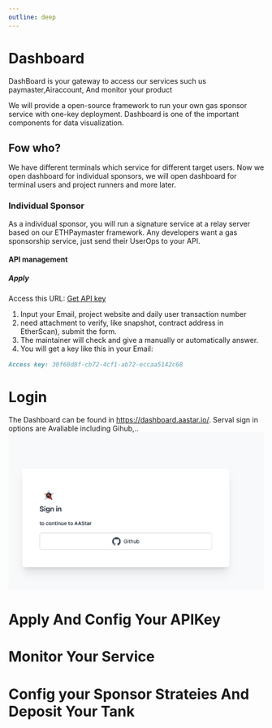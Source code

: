 ```yaml
---
outline: deep
---
```




# Dashboard
DashBoard is your gateway to access our services such us paymaster,Airaccount, And monitor your product


We will provide a open-source framework to run your own gas sponsor service with one-key deployment.
Dashboard is one of the important components for data visualization.


## Fow who?

We have different terminals which service for different target users.
Now we open dashboard for individual sponsors, we will open dashboard for terminal users and project runners and more later.

### Individual Sponsor

As a individual sponsor, you will run a signature service at a relay server based on our ETHPaymaster framework.
Any developers want a gas sponsorship service, just send their UserOps to your API.

#### API management

##### Apply

Access this URL: [Get API key ](https://ethpaymaster.org/dash/apikey)

1. Input your Email, project website and  daily user transaction number
2. need attachment to verify, like snapshot, contract address in EtherScan), submit the form.
3. The maintainer will check and give a manually or automatically answer.
4. You will get a key like this in your Email:

```md
Access key: 30f60d8f-cb72-4cf1-ab72-eccaa5142c68

```


# Login
The Dashboard can be found in  https://dashboard.aastar.io/. Serval sign in options are Avaliable including Gihub,..
![alt text](image.png)


# Apply And Config Your APIKey



# Monitor Your Service



# Config your Sponsor Strateies And Deposit Your Tank

